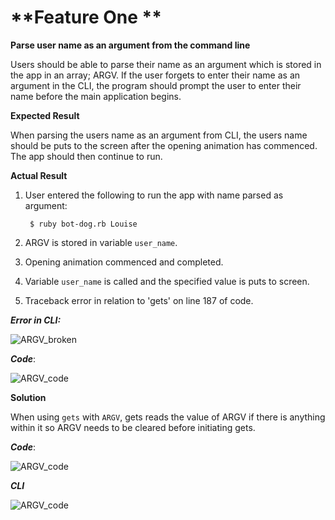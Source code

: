# **Feature One **

**Parse user name as an argument from the command line**

Users should be able to parse their name as an argument which is stored in the app in an array; ARGV. If the user forgets to enter their name as an argument in the CLI, the program should prompt the user to enter their name before the main application begins.



**Expected Result**

When parsing the users name as an argument from CLI, the users name should be puts to the screen after the opening animation has commenced. The app should then continue to run.



**Actual Result**

1. User entered the following to run the app with name parsed as argument:

   ``` $ ruby bot-dog.rb Louise```

2. ARGV is stored in variable ```user_name```.

3. Opening animation commenced and completed.

4. Variable ```user_name``` is called and the specified value is puts to screen.

5. Traceback error in relation to 'gets' on line 187 of code.



_**Error in CLI:**_

![ARGV_broken](/Users/louiseflanagan/Documents/coder-academy/LouiseFlanagan_T1A3/tests/screenshots/ARGV_broken.png)

**_Code_**:

![ARGV_code](/Users/louiseflanagan/Documents/coder-academy/LouiseFlanagan_T1A3/tests/screenshots/ARGV_broken_code.png)



**Solution**

When using ```gets``` with ```ARGV```, gets reads the value of ARGV if there is anything within it so ARGV needs to be cleared before initiating gets.

_**Code**_:

![ARGV_code](/Users/louiseflanagan/Documents/coder-academy/LouiseFlanagan_T1A3/tests/screenshots/ARGV_working_code.png)

_**CLI**_

![ARGV_code](/Users/louiseflanagan/Documents/coder-academy/LouiseFlanagan_T1A3/tests/screenshots/ARGV_working.png)